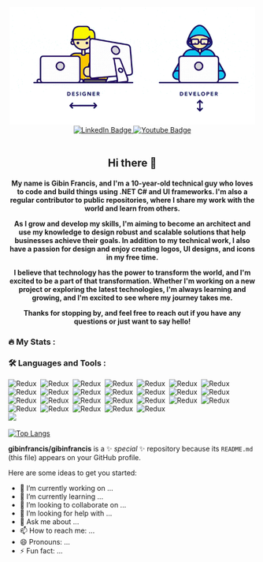 <div id="header" align="center">
 
  
  <img src="https://raw.githubusercontent.com/gibinfrancis/gibinfrancis/main/designer-dev.gif" width="500"/>
</div>
<div id="badges" align="center">
  <a href="https://www.linkedin.com/in/gibinfrancis/">
    <img src="https://img.shields.io/badge/LinkedIn-blue?style=for-the-badge&logo=linkedin&logoColor=white" alt="LinkedIn Badge"/>
  </a>
  <a href="https://gibinfrancis.medium.com/">
    <img src="https://img.shields.io/badge/Medium-gray?style=for-the-badge&logo=medium&logoColor=white" alt="Youtube Badge"/>
  </a>
    <br/>  <br/>
  <h2>Hi there 👋</h2>
  <h4>My name is Gibin Francis, and I'm a 10-year-old technical guy who loves to code and build things using .NET C# and UI frameworks. I'm also a regular contributor to public repositories, where I share my work with the world and learn from others.

As I grow and develop my skills, I'm aiming to become an architect and use my knowledge to design robust and scalable solutions that help businesses achieve their goals. In addition to my technical work, I also have a passion for design and enjoy creating logos, UI designs, and icons in my free time.

I believe that technology has the power to transform the world, and I'm excited to be a part of that transformation. Whether I'm working on a new project or exploring the latest technologies, I'm always learning and growing, and I'm excited to see where my journey takes me.

Thanks for stopping by, and feel free to reach out if you have any questions or just want to say hello!</h4>

</div>

### :fire: My Stats :

### :hammer_and_wrench: Languages and Tools :

<div>
    <img src="https://cdn.jsdelivr.net/gh/devicons/devicon/icons/azure/azure-original.svg" title="Redux" alt="Redux " width="30" height="30"/>&nbsp;
    <img src="https://cdn.jsdelivr.net/gh/devicons/devicon/icons/angularjs/angularjs-original.svg" title="Redux" alt="Redux " width="30" height="30"/>&nbsp;
    <img src="https://cdn.jsdelivr.net/gh/devicons/devicon/icons/csharp/csharp-original.svg" title="Redux" alt="Redux " width="30" height="30"/>&nbsp;
    <img src="https://cdn.jsdelivr.net/gh/devicons/devicon/icons/css3/css3-original.svg" title="Redux" alt="Redux " width="30" height="30"/>&nbsp;
    <img src="https://cdn.jsdelivr.net/gh/devicons/devicon/icons/docker/docker-original.svg" title="Redux" alt="Redux " width="30" height="30"/>&nbsp;
    <img src="https://cdn.jsdelivr.net/gh/devicons/devicon/icons/dot-net/dot-net-original.svg" title="Redux" alt="Redux " width="30" height="30"/>&nbsp;
    <img src="https://cdn.jsdelivr.net/gh/devicons/devicon/icons/dotnetcore/dotnetcore-original.svg" title="Redux" alt="Redux " width="30" height="30"/>&nbsp;
    <img src="https://cdn.jsdelivr.net/gh/devicons/devicon/icons/git/git-original.svg" title="Redux" alt="Redux " width="30" height="30"/>&nbsp;
    <img src="https://cdn.jsdelivr.net/gh/devicons/devicon/icons/github/github-original.svg" title="Redux" alt="Redux " width="30" height="30"/>&nbsp;
    <img src="https://cdn.jsdelivr.net/gh/devicons/devicon/icons/grafana/grafana-original.svg" title="Redux" alt="Redux " width="30" height="30"/>&nbsp;
    <img src="https://cdn.jsdelivr.net/gh/devicons/devicon/icons/html5/html5-original.svg" title="Redux" alt="Redux " width="30" height="30"/>&nbsp;
    <img src="https://cdn.jsdelivr.net/gh/devicons/devicon/icons/javascript/javascript-original.svg" title="Redux" alt="Redux " width="30" height="30"/>&nbsp;
    <img src="https://cdn.jsdelivr.net/gh/devicons/devicon/icons/jira/jira-original.svg" title="Redux" alt="Redux " width="30" height="30"/>&nbsp;
    <img src="https://cdn.jsdelivr.net/gh/devicons/devicon/icons/kubernetes/kubernetes-plain.svg" title="Redux" alt="Redux " width="30" height="30"/>&nbsp;
    <img src="https://cdn.jsdelivr.net/gh/devicons/devicon/icons/linux/linux-original.svg" title="Redux" alt="Redux " width="30" height="30"/>&nbsp;
    <img src="https://cdn.jsdelivr.net/gh/devicons/devicon/icons/nodejs/nodejs-original.svg" title="Redux" alt="Redux " width="30" height="30"/>&nbsp;
    <img src="https://cdn.jsdelivr.net/gh/devicons/devicon/icons/npm/npm-original-wordmark.svg" title="Redux" alt="Redux " width="30" height="30"/>&nbsp;
    <img src="https://cdn.jsdelivr.net/gh/devicons/devicon/icons/nuget/nuget-original.svg" title="Redux" alt="Redux " width="30" height="30"/>&nbsp;
    <img src="https://cdn.jsdelivr.net/gh/devicons/devicon/icons/postgresql/postgresql-original.svg" title="Redux" alt="Redux " width="30" height="30"/>&nbsp;
    <img src="https://cdn.jsdelivr.net/gh/devicons/devicon/icons/react/react-original.svg" title="Redux" alt="Redux " width="30" height="30"/>&nbsp;
    <img src="https://cdn.jsdelivr.net/gh/devicons/devicon/icons/redis/redis-original.svg" title="Redux" alt="Redux " width="30" height="30"/>&nbsp;
    <img src="https://cdn.jsdelivr.net/gh/devicons/devicon/icons/sass/sass-original.svg" title="Redux" alt="Redux " width="30" height="30"/>&nbsp;
    <img src="https://cdn.jsdelivr.net/gh/devicons/devicon/icons/less/less-plain-wordmark.svg" title="Redux" alt="Redux " width="30" height="30"/>&nbsp;
    <img src="https://cdn.jsdelivr.net/gh/devicons/devicon/icons/typescript/typescript-original.svg" title="Redux" alt="Redux " width="30" height="30"/>&nbsp;
    <img src="https://cdn.jsdelivr.net/gh/devicons/devicon/icons/visualstudio/visualstudio-plain.svg" title="Redux" alt="Redux " width="30" height="30"/>&nbsp;
    <img src="https://cdn.jsdelivr.net/gh/devicons/devicon/icons/vscode/vscode-original.svg" title="Redux" alt="Redux " width="30" height="30"/>&nbsp;
          
</div>
<img src="https://github-readme-stats.vercel.app/api/top-langs/?username=gibinfrancis"/>

[![Top Langs](https://github-readme-stats.vercel.app/api/top-langs/?username=gibinfrancis)](https://github.com/anuraghazra/github-readme-stats)

**gibinfrancis/gibinfrancis** is a ✨ _special_ ✨ repository because its `README.md` (this file) appears on your GitHub profile.

Here are some ideas to get you started:

- 🔭 I’m currently working on ...
- 🌱 I’m currently learning ...
- 👯 I’m looking to collaborate on ...
- 🤔 I’m looking for help with ...
- 💬 Ask me about ...
- 📫 How to reach me: ...
- 😄 Pronouns: ...
- ⚡ Fun fact: ...
